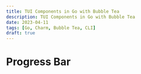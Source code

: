 ```yaml
---
title: TUI Components in Go with Bubble Tea
description: TUI Components in Go with Bubble Tea
date: 2023-04-11
tags: [Go, Charm, Bubble Tea, CLI]
draft: true
---
```

# Progress Bar